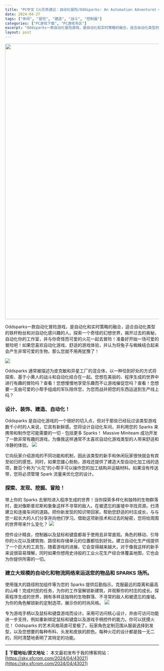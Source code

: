 ```yaml
---
title: "PC中文《火花奇遇记：自动化冒险/Oddsparks: An Automation Adventure》+更新v1.0 1.5G"
date: 2024-04-27
tags: ["休闲", "冒险", "建造", "战斗", "控制器"]
categories: ["PC游戏下载", "PC游戏专区"]
excerpt: "Oddsparks一款自动化冒险游戏，是自动化和实时策略的融合，适合自动化类型的铁杆粉丝和对自动化感兴趣的人。探索一个奇怪的幻想世界，揭开过去的奥秘，自动化你的工作室，并与你奇怪而可爱的火花一起去冒险！准备好开始一场可爱的冒险吧！如果您喜欢自动化游戏、舒适的游戏体验，并认为将兔子与蜘蛛结合起来会产生&hellip;"
layout: post
---
```


<img class="aligncenter size-full wp-image-43022" src="https://sky.sfcrom.com/wp-content/uploads/2024/04/202404270900237.webp" alt="" width="600" height="900" />

Oddsparks一款自动化冒险游戏，是自动化和实时策略的融合，适合自动化类型的铁杆粉丝和对自动化感兴趣的人。探索一个奇怪的幻想世界，揭开过去的奥秘，自动化你的工作室，并与你奇怪而可爱的火花一起去冒险！准备好开始一场可爱的冒险吧！如果您喜欢自动化游戏、舒适的游戏体验，并认为将兔子与蜘蛛结合起来会产生非常可爱的生物，那么您就不用再犹豫了！

<img src="https://sky.sfcrom.com/wp-content/uploads/2024/04/20240427170417-4ca87.jpeg" />

<span>Oddsparks 通常被描述为皮克敏和异星工厂的混合体，以一种恰到好处的方式将探索、基于小黄人的战斗和自动化结合在一起。您想在美丽的、程序生成的世界中进行有趣的冒险吗？查看！您想慢慢地享受乐趣而不让游戏催促您吗？查看！您想要一支由可爱的小帮手组成的军队陪伴您，为您而战并把您的东西运送到生产线上吗？</span>
<h3><span>设计、装饰、建造、自动化！</span></h3>
<span>Oddsparks 是自动化游戏的一个很好的切入点，但对于那些已经玩过该类型游戏数千小时的人来说，它具有新鲜感。您将设计自动化车间，并利用您的 Sparks 来携带和制作您可能需要的一切 - 包括更多 Sparks！ Massive Miniteam 成功开发了一款非常有趣的游戏，为像我这样通常不太喜欢自动化游戏类型的人带来舒适和冷静的体验。</span>

<img src="https://sky.sfcrom.com/wp-content/uploads/2024/04/20240427170420-ccb1a.jpeg" />

<span>它向玩家介绍游戏的不同功能和机制，因此该类型的新手和休闲玩家很快就会有宾至如归的感觉。同时，如果您雄心勃勃，游戏还提供了建造大型自动化加工线的选项，数百个称为“火花”的小帮手可以操作您的加工结构并运输材料。如果没有传送带，您将必须管理 Spark 流量来优化您的设计。</span>
<h3><span>探索、发现、挖掘、冒险！</span></h3>
<span>带上你的 Sparks 去冒险进入程序生成的世界！当你探索多样化和独特的生物群落时，面对像斯普尼斯和象象这样不寻常的敌人。在被遗忘的废墟中寻找资源。扫清建立和连接车间的道路。把你新发现的知识带回家。帮助您舒适的村庄成长，与与您一起长大的人们分享并向他们学习。借助这项新技术和过去的秘密，您将给周围的世界带来什么变化？</span>

<img src="https://sky.sfcrom.com/wp-content/uploads/2024/04/20240427170422-8b1d8.jpeg" />

<span>控件设计精良，控制器以及鼠标和键盘都易于使用且非常直观。角色的移动、引导你的火花以及建筑物、路径和存储单元的位置都恰到好处。建立自动化生产线提供了一个巨大的工具包，随着游戏的进展，它会变得越来越大，对于像我这样的新手来说很容易理解，同时如果你想用史诗般的工业火花生产综合体覆盖地图，它也会为你提供所需的一切。</span>
<h3><span>建立大规模的自动化和物流网络来运送您的物品和 SPARKS 场所。</span></h3>
<span>使用强大的路径附加组件等为您的 Sparks 提供后勤指示。克服最远的距离和最高的山峰！完成村民的任务，为你的工作室解锁新建筑，并观察你的村庄的成长。探索程序生成的世界，拥有多样且独特的生物群落、不寻常的敌人和被遗忘的废墟。为你的角色解锁新的定制选项，展示你的时尚风格。</span>

<img src="https://sky.sfcrom.com/wp-content/uploads/2024/04/20240427170423-6f2fa.jpeg" />

专为游戏手柄以及鼠标和键盘游戏而设计。采用可访问核心设计，并由可访问功能进一步支持，例如重新绑定鼠标和键盘以及游戏手柄控件的能力。你可以抚摸火花！ Oddsparks 的艺术风格简直可爱极了。玩家角色定制范围从服装选择到发型，以及您想要的每种布料、头发和皮肤的颜色。每种火花的设计都是独一无二的，同时清楚地表明了其特定的功能。

---
📖 **下载地址/原文地址：** 本文最初发布于我的博客网站：[https://sky.sfcrom.com/2024/04/43021](https://sky.sfcrom.com/2024/04/43021)

